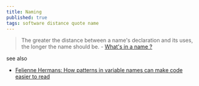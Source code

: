 ```yaml
---
title: Naming
published: true
tags: software distance quote name
---
```

> The greater the distance between a name's declaration and its uses, the longer the name should be. - [What's in a name ?](https://talks.golang.org/2014/names.slide#1)

see also
- [	Felienne Hermans: How patterns in variable names can make code easier to read](https://news.ycombinator.com/item?id=31436814)

